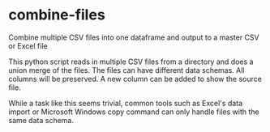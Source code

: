# combine-files
Combine multiple CSV files into one dataframe and output to a master CSV or Excel file

This python script reads in multiple CSV files from a directory and does a union merge of the files. The files can have different data schemas. All columns will be preserved. A new column can be added to show the source file.

While a task like this seems trivial, common tools such as Excel's data import or Microsoft Windows copy command can only handle files with the same data schema.  
